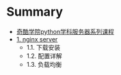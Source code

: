 # Summary

* [奇酷学院python学科服务器系列课程](README.md)
* [1. nginx server](chapter1.md)
  * 1.1. 下载安装
  * 1.2. 配置详解
  * 1.3. 负载均衡

